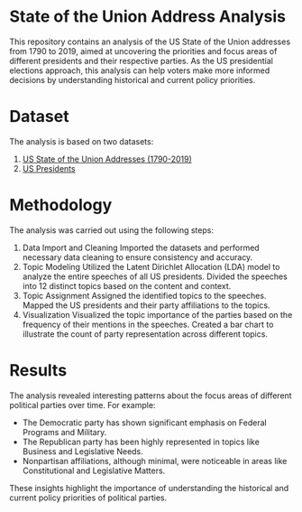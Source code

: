 # State of the Union Address Analysis
This repository contains an analysis of the US State of the Union addresses from 1790 to 2019, aimed at uncovering the priorities and focus areas of different presidents and their respective parties. As the US presidential elections approach, this analysis can help voters make more informed decisions by understanding historical and current policy priorities.

# Dataset
The analysis is based on two datasets:
1. [US State of the Union Addresses (1790-2019)](https://www.kaggle.com/datasets/jyronw/us-state-of-the-union-addresses-1790-2019)
2. [US Presidents](https://www.kaggle.com/datasets/harshitagpt/us-presidents)

# Methodology
The analysis was carried out using the following steps:

1. Data Import and Cleaning
Imported the datasets and performed necessary data cleaning to ensure consistency and accuracy.
2. Topic Modeling
Utilized the Latent Dirichlet Allocation (LDA) model to analyze the entire speeches of all US presidents.
Divided the speeches into 12 distinct topics based on the content and context.
3. Topic Assignment
Assigned the identified topics to the speeches.
Mapped the US presidents and their party affiliations to the topics.
4. Visualization
Visualized the topic importance of the parties based on the frequency of their mentions in the speeches.
Created a bar chart to illustrate the count of party representation across different topics.

# Results
The analysis revealed interesting patterns about the focus areas of different political parties over time. For example:

* The Democratic party has shown significant emphasis on Federal Programs and Military.
* The Republican party has been highly represented in topics like Business and Legislative Needs.
* Nonpartisan affiliations, although minimal, were noticeable in areas like Constitutional and Legislative Matters.

These insights highlight the importance of understanding the historical and current policy priorities of political parties.
